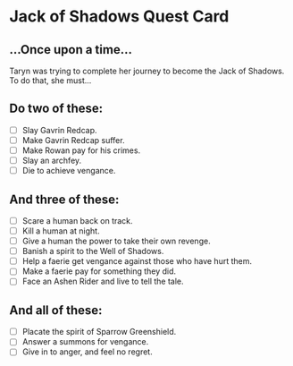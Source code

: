 # Jack of Shadows Quest Card

## ...Once upon a time...

Taryn was trying to complete her journey to become the Jack of Shadows.  To do that, she must...

## Do two of these:

- [ ] Slay Gavrin Redcap.
- [ ] Make Gavrin Redcap suffer.
- [ ] Make Rowan pay for his crimes.
- [ ] Slay an archfey.
- [ ] Die to achieve vengance.

## And three of these:

- [ ] Scare a human back on track.
- [ ] Kill a human at night.
- [ ] Give a human the power to take their own revenge.
- [ ] Banish a spirit to the Well of Shadows.
- [ ] Help a faerie get vengance against those who have hurt them.
- [ ] Make a faerie pay for something they did.
- [ ] Face an Ashen Rider and live to tell the tale.

## And all of these:

- [ ] Placate the spirit of Sparrow Greenshield.
- [ ] Answer a summons for vengance.
- [ ] Give in to anger, and feel no regret.
